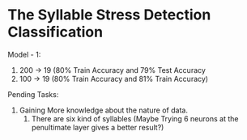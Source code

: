 # The Syllable Stress Detection Classification

Model - 1:
1. 200 -> 19 (80% Train Accuracy and 79% Test Accuracy
2. 100 -> 19 (80% Train Accuracy and 81% Train Accuracy)


Pending Tasks:
1. Gaining More knowledge about the nature of data. 
   1. There are six kind of syllables (Maybe Trying 6 neurons at the penultimate layer gives a better result?)